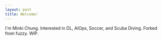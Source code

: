 ```yaml
---
layout: post
title: Welcome!
---
```


I'm Minki Chung. Interested in DL, AIOps, Soccer, and Scuba Diving.
Forked from fuzzy. WIP.
